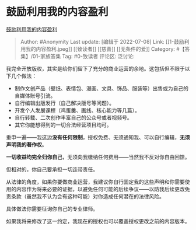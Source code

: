 # 鼓励利用我的内容盈利
[鼓励利用我的内容盈利](https://zhuanlan.zhihu.com/p/538960680)

> Author: #Anonymity
> Last update: [编辑于 2022-07-08]
> Link: [[1-鼓励利用我的内容盈利.jpeg]] [[致读者]] [[慈善]] [[无条件的爱]]
> Category: #【答集】/01-家族答集 
> Tag: #0-致读者
> 评论区:
> 泛讨论:

我完全开放版权，其实是给你们留下了充分的商业运营的余地。这包括但不限于以下几个做法：

-   制作文创产品（壁纸、表情包、漫画、文具、饰品、服装等）出售或为自己的自媒体账号引流。
-   自行编辑出版发行（自己解决版号等问题）。
-   开发个人发展课程（鸡蛋羹、画线、核心能力等几篇）。
-   自行转载、二次创作丰富自己的公众号或者视频号。
-   其它你能想得到的一切合法经营项目均可。

重申一遍——我这边**没有任何限制**，授权免费、无须通知我、可以自行编辑，**无须声明我的著作权**。

**一切收益均完全归你自己**，无须向我缴纳任何费用——当然我不反对你自由回馈。

但相对的，你自己要承担一切连带责任。

从法律的角度，如果你要做商业运营，我建议你自行固定我的这些声明和你需要使用的内容作为将来必要的证据，以避免任何可能的后续争议——以防我后续更改免责条款（虽然我不认为会有这种可能）对你造成任何潜在的法律风险。

具体做法你需要征询你自己的专业律师。

如果我将来修改了这一约定，我现在的授权也可以覆盖授权更改之前的内容版本。
